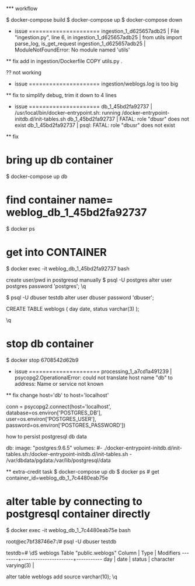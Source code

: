 *** workflow

$ docker-compose build
$ docker-compose up
$ docker-compose down


* issue =====================
ingestion_1_d625657adb25 |   File "ingestion.py", line 6, in <module>
ingestion_1_d625657adb25 |     from utils import parse_log, is_get_request
ingestion_1_d625657adb25 | ModuleNotFoundError: No module named 'utils'

** fix
add in ingestion/Dockerfile
COPY utils.py .

?? not working

* issue =====================
ingestion/weblogs.log is too big

** fix
to simplify debug, trim it down to 4 lines

* issue =====================
db_1_45bd2fa92737 | /usr/local/bin/docker-entrypoint.sh: running /docker-entrypoint-initdb.d/init-tables.sh
db_1_45bd2fa92737 | FATAL:  role "dbusr" does not exist
db_1_45bd2fa92737 | psql: FATAL:  role "dbusr" does not exist

** fix
# bring up db container
$ docker-compose up db

# find container name= weblog_db_1_45bd2fa92737
$ docker ps

# get into CONTAINER
$ docker exec -it weblog_db_1_45bd2fa92737 bash

create user/pwd in postgresql manually
$ psql -U postgres
alter user postgres password 'postgres';
\q

$ psql -U dbuser testdb
alter user dbuser password 'dbuser';

CREATE TABLE  weblogs (
       day    date,
       status varchar(3)
       );

\q

# stop db container
$ docker stop 6708542d62b9

* issue =====================
processing_1_a7cd1a491239 | psycopg2.OperationalError: could not translate host name "db" to address: Name or service not known

** fix
change host='db' to host='localhost'

conn = psycopg2.connect(host='localhost', database=os.environ['POSTGRES_DB'], user=os.environ['POSTGRES_USER'], password=os.environ['POSTGRES_PASSWORD'])

how to persist postgresql db data

db:
  image: "postgres:9.6.5"
  volumes:
    #- ./docker-entrypoint-initdb.d/init-tables.sh:/docker-entrypoint-initdb.d/init-tables.sh
    - /var/dbdata/pgdata:/var/lib/postgresql/data

** extra-credit task
$ docker-compose up db
$ docker ps # get container_id=weblog_db_1_7c4480eab75e

# alter table by connecting to postgresql container directly
$ docker exec -it weblog_db_1_7c4480eab75e bash

root@ec7bf38746e7:/# psql -U dbuser testdb

testdb=# \dS weblogs
          Table "public.weblogs"
 Column |         Type         | Modifiers
--------+----------------------+-----------
 day    | date                 |
 status | character varying(3) |

alter table weblogs add source varchar(10);
\q
